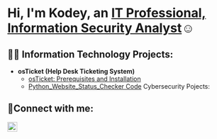 <h1>Hi, I'm Kodey, an <a href="https://linkedin.com/in/www.linkedin.com/in/kodey-mote">IT Professional, Information Security Analyst</a>☺</h1>

<h2>👨‍💻 Information Technology Projects:</h2>

- <b>osTicket (Help Desk Ticketing System)</b>
  - [osTicket: Prerequisites and Installation](https://github.com/KodeyMote/osticket-prereqs)
  - [Python_Website_Status_Checker Code](https://github.com/KodeyMote/Python_Status_Checker)
Cybersecurity Pojects:

<h2>🤳Connect with me:</h2>

[<img align="left" alt="Josh | LinkedIn" width="22px" src="https://cdn.jsdelivr.net/npm/simple-icons@v3/icons/linkedin.svg" />][linkedin]



[linkedin]: https://linkedin.com/in/kodey-mote
